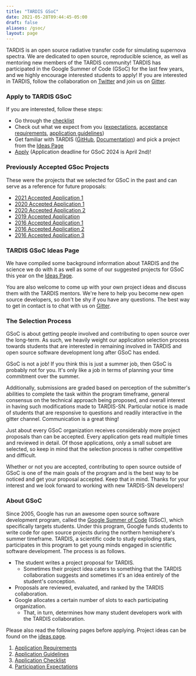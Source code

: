 ```yaml
---
title: "TARDIS GSoC"
date: 2021-05-28T09:44:45-05:00
draft: false
aliases: /gsoc/
layout: page
---
```


TARDIS is an open source radiative transfer code for simulating supernova spectra. We are dedicated to open source, reproducible science, as well as mentoring new members of the TARDIS community! TARDIS has participated in the Google Summer of Code (GSoC) for the last few years, and we highly encourage interested students to apply! If you are interested in TARDIS, follow the collaboration on <a href="https://twitter.com/tardis_sn" target="_blank">Twitter</a> and join us on <a href="https://gitter.im/tardis-sn/gsoc" target="_blank">Gitter</a>.

### Apply to TARDIS GSoC

If you are interested, follow these steps:

- Go through the [checklist](https://tardis-sn.github.io/summer_of_code/checklist/)
- Check out what we expect from you ([expectations](https://tardis-sn.github.io/summer_of_code/other_requirements#participation-expectations), [acceptance requirements](https://tardis-sn.github.io/summer_of_code/other_requirements#participation-requirements), [application guidelines](https://tardis-sn.github.io/summer_of_code/other_requirements#application-guidelines))
- Get familiar with TARDIS ([GitHub](https://github.com/tardis-sn/tardis), [Documentation](https://tardis-sn.github.io/tardis/)) and pick a project from the [Ideas Page](https://tardis-sn.github.io/summer_of_code/ideas)
- [Apply](https://summerofcode.withgoogle.com/) (Application deadline for GSoC 2024 is April 2nd)!

### Previously Accepted GSoc Projects

These were the projects that we selected for GSoC in the past and can serve as a reference for future proposals:

- [2021 Accepted Application 1](/pdfs/atharva_arya_gsoc_2021_tardis.pdf)
- [2020 Accepted Application 1](/pdfs/jaladh-singhal_gsoc2020_tardis.pdf)
- [2020 Accepted Application 2](/pdfs/TARDIS_Proposal_2020.pdf)
- [2019 Accepted Application ](/pdfs/tardis_proposal.pdf)
- [2016 Accepted Application 1](/pdfs/ftsamis_gsoc_2016.pdf)
- [2016 Accepted Application 2](/pdfs/karandesai_gsoc_2016.pdf)
- [2016 Accepted Application 3](/pdfs/mishinma_gsoc_application.pdf)

### TARDIS GSoC Ideas Page

We have compiled some background information about TARDIS and the science we do with it as well as some of our suggested projects for GSoC this year on the [Ideas Page](../ideas).

You are also welcome to come up with your own project ideas and discuss them with the TARDIS mentors. We're here to help you become new open source developers, so don't be shy if you have any questions. The best way to get in contact is to chat with us on <a href="https://gitter.im/tardis-sn/gsoc" target="_blank">Gitter</a>.

### The Selection Process

GSoC is about getting people involved and contributing to open source over the long-term. As such, we heavily weight our application selection process towards students that are interested in remaining involved in TARDIS and open source software development long after GSoC has ended.

GSoC is not a job! If you think this is just a summer job, then GSoC is probably not for you. It's only like a job in terms of planning your time commitment over the summer.

Additionally, submissions are graded based on perception of the submitter's abilities to complete the task within the program timeframe, general consensus on the technical approach being proposed, and overall interest in having such modifications made to TARDIS-SN. Particular notice is made of students that are responsive to questions and readily interactive in the gitter channel. Communication is a great thing!

Just about every GSoC organization receives considerably more project proposals than can be accepted. Every application gets read multiple times and reviewed in detail. Of those applications, only a small subset are selected, so keep in mind that the selection process is rather competitive and difficult.

Whether or not you are accepted, contributing to open source outside of GSoC is one of the main goals of the program and is the best way to be noticed and get your proposal accepted. Keep that in mind. Thanks for your interest and we look forward to working with new TARDIS-SN developers!

### About GSoC

Since 2005, Google has run an awesome open source software development program, called the [Google Summer of Code](https://summerofcode.withgoogle.com/) (GSoC), which specifically targets students. Under this program, Google funds students to write code for open source projects during the northern hemisphere's summer timeframe. TARDIS, a scientific code to study exploding stars, participates in this program to get young minds engaged in scientific software development. The process is as follows.

- The student writes a project proposal for TARDIS.
  - Sometimes their project idea caters to something that the TARDIS collaboration suggests and sometimes it's an idea entirely of the student's conception.
- Proposals are reviewed, evaluated, and ranked by the TARDIS collaboration.
- Google allocates a certain number of slots to each participating organization.
  - That, in turn, determines how many student developers work with the TARDIS collaboration.

Please also read the following pages before applying. Project ideas can be found on the [ideas page](https://tardis-sn.github.io/summer_of_code/ideas).

1. [Application Requirements](https://tardis-sn.github.io/summer_of_code/other_requirements#participation-requirements)
2. [Application Guidelines](https://tardis-sn.github.io/summer_of_code/other_requirements#application-guidelines)
3. [Application Checklist](https://tardis-sn.github.io/summer_of_code/checklist)
4. [Participation Expectations](https://tardis-sn.github.io/summer_of_code/other_requirements#participation-expectations)
